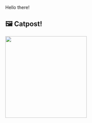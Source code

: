 Hello there!



## 🖼️ Catpost!

<sub>
    <img src="https://cdn2.thecatapi.com/images/vpuJwc-Vx.jpg" height="256">
</sub>

